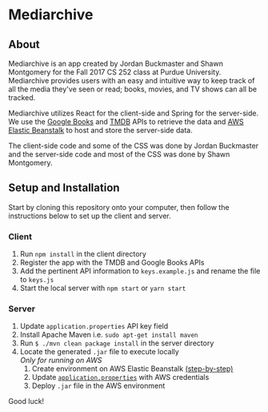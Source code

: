 # Mediarchive

## About
Mediarchive is an app created by Jordan Buckmaster and Shawn Montgomery for the Fall 2017 CS 252 class at Purdue University. Mediarchive provides users with an easy and intuitive way to keep track of all the media they've seen or read; books, movies, and TV shows can all be tracked. 

Mediarchive utilizes React for the client-side and Spring for the server-side. We use the [Google Books](https://developers.google.com/books/) and [TMDB](https://www.themoviedb.org/documentation/api/) APIs to retrieve the data and 
[AWS Elastic Beanstalk](https://aws.amazon.com/elasticbeanstalk) to host and store the server-side data.

The client-side code and some of the CSS was done by Jordan Buckmaster and the server-side code and most of the CSS was done by Shawn Montgomery.

## Setup and Installation
Start by cloning this repository onto your computer, then follow the instructions below to set up the client and server.

### Client
1. Run `npm install` in the client directory
2. Register the app with the TMDB and Google Books APIs
3. Add the pertinent API information to `keys.example.js` and rename the file to `keys.js`
4. Start the local server with `npm start` or `yarn start`
### Server
1. Update `application.properties` API key field
2. Install Apache Maven i.e. `sudo apt-get install maven`
3. Run `$ ./mvn clean package install` in the server directory
4. Locate the generated `.jar` file to execute locally  
    _Only for running on AWS_  
    1. Create environment on AWS Elastic Beanstalk [(step-by-step)](https://aws.amazon.com/blogs/devops/deploying-a-spring-boot-application-on-aws-using-aws-elastic-beanstalk/)
    2. Update [`application.properties`](../blob/mediarchive/server/src/main/resources/application.properties) with AWS credentials  
    3. Deploy `.jar` file in the AWS environment

Good luck!

